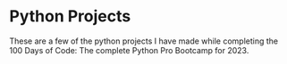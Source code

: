# Python Projects
These are a few of the python projects I have made while completing the 100 Days of Code: The complete Python Pro Bootcamp for 2023.
